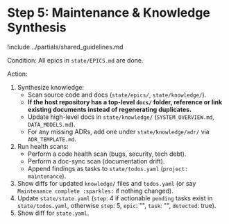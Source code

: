 # Step 5: Maintenance & Knowledge Synthesis

!include ../partials/shared_guidelines.md

Condition: All epics in `state/EPICS.md` are done.

Action:
1. Synthesize knowledge:
   * Scan source code and docs (`state/epics/`, `state/knowledge/`).
   * **If the host repository has a top-level `docs/` folder, reference or link existing documents instead of regenerating duplicates.**
   * Update high-level docs in `state/knowledge/` (`SYSTEM_OVERVIEW.md`, `DATA_MODELS.md`).
   * For any missing ADRs, add one under `state/knowledge/adr/` via `ADR_TEMPLATE.md`.
2. Run health scans:
   * Perform a code health scan (bugs, security, tech debt).
   * Perform a doc-sync scan (documentation drift).
   * Append findings as tasks to `state/todos.yaml` (`project: maintenance`).
3. Show diffs for updated `knowledge/` files and `todos.yaml` (or say `Maintenance complete :sparkles:` if nothing changed).
4. Update `state/state.yaml` (`step`: 4 if actionable `pending` tasks exist in `state/todos.yaml`, otherwise `step`: 5, `epic`: "", `task`: "", `detected`: true).
5. Show diff for `state.yaml`. 